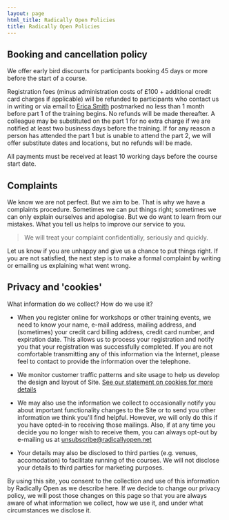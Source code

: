 ```yaml
---
layout: page
html_title: Radically Open Policies
title: Radically Open Policies
---
```



## Booking and cancellation policy

We offer early bird discounts for participants booking 45 days or more before the start of a course.

Registration fees (minus administration costs of £100 + additional credit card charges if applicable) will be refunded to participants who contact us in writing or via email to [Erica Smith](mailto:erica@radicallyopen.net) postmarked no less than 1 month before part 1 of the training begins. No refunds will be made thereafter. A colleague may be substituted on the part 1 for no extra charge if we are notified at least two business days before the training. If for any reason a person has attended the part 1 but is unable to attend the part 2, we will offer substitute dates and locations, but no refunds will be made.

All payments must be received at least 10 working days before the course start date.



## Complaints

We know we are not perfect. But we aim to be. That is why we have a complaints procedure. Sometimes we can put things right; sometimes we can only explain ourselves and apologise. But we do want to learn from our mistakes. What you tell us helps to improve our service to you.

> We will treat your complaint confidentially, seriously and quickly.

Let us know if you are unhappy and give us a chance to put things right. If you are not satisfied, the next step is to make a formal complaint by writing or emailing us explaining what went wrong.




## Privacy and 'cookies'

What information do we collect? How do we use it?

- When you register online for workshops or other training events, we need to know your name, e-mail address, mailing address, and (sometimes) your credit card billing address, credit card number, and expiration date. This allows us to process your registration and notify you that your registration was successfully completed. If you are not comfortable transmitting any of this information via the Internet, please feel to contact to provide the information over the telephone.

- We monitor customer traffic patterns and site usage to help us develop the design and layout of Site. [See our statement on cookies for more details](/cookies.html)

- We may also use the information we collect to occasionally notify you about important functionality changes to the Site or to send you other information we think you'll find helpful. However, we will only do this if you have opted-in to receiving those mailings. Also, if at any time you decide you no longer wish to receive them, you can always opt-out by e-mailing us at [unsubscribe@radicallyopen.net](unsubscribe@radicallyopen.net)

- Your details may also be disclosed to third parties (e.g. venues, accomodation) to facilitate running of the courses. We will not disclose your details to third parties for marketing purposes.

By using this site, you consent to the collection and use of this information by Radically Open as we describe here. If we decide to change our privacy policy, we will post those changes on this page so that you are always aware of what information we collect, how we use it, and under what circumstances we disclose it.
